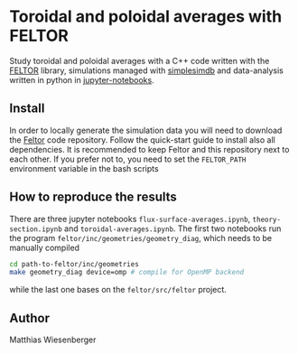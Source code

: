 # Toroidal and poloidal averages with FELTOR

Study toroidal and poloidal averages with a C++ code written with the [FELTOR](https://feltor-dev.github.io)
library, simulations managed with [simplesimdb](https://pypi.org/project/simplesimdb/) and data-analysis written in python in [jupyter-notebooks](https://jupyter.org).

## Install
In order to locally generate the simulation data you will need to download the
[Feltor](https://github.com/feltor-dev/feltor) code repository.  Follow the
quick-start guide to install also all dependencies.  It is recommended to keep
Feltor and this repository next to each other.  If you prefer not to, you need
to set the `FELTOR_PATH` environment variable in the bash scripts

## How to reproduce the results

There are three jupyter notebooks `flux-surface-averages.ipynb`, `theory-section.ipynb` and `toroidal-averages.ipynb`.
The first two notebooks run the program `feltor/inc/geometries/geometry_diag`, which needs to be manually compiled
```bash
cd path-to-feltor/inc/geometries
make geometry_diag device=omp # compile for OpenMP backend
```
while the last one bases on the `feltor/src/feltor` project.


## Author
Matthias Wiesenberger
